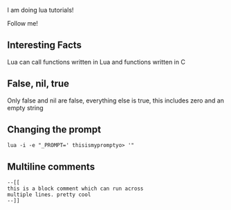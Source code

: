 I am doing lua tutorials!

Follow me!

## Interesting Facts
   Lua can call functions written in Lua and functions written in C

## False, nil, true
  Only false and nil are false, everything else is true, this includes zero and an empty string

## Changing the prompt
    lua -i -e "_PROMPT=' thisismypromptyo> '"

## Multiline comments
    --[[
    this is a block comment which can run across
    multiple lines. pretty cool
    --]]
